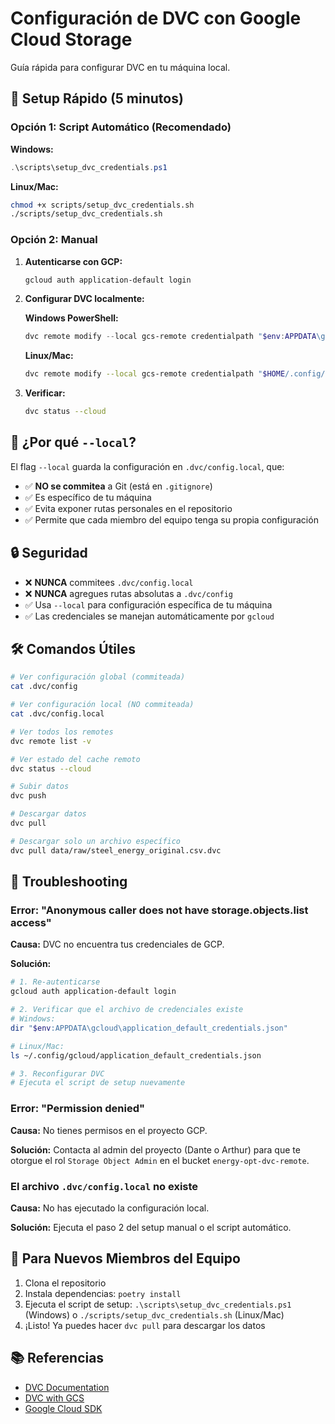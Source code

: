 # Configuración de DVC con Google Cloud Storage

Guía rápida para configurar DVC en tu máquina local.

## 🚀 Setup Rápido (5 minutos)

### Opción 1: Script Automático (Recomendado)

**Windows:**
```powershell
.\scripts\setup_dvc_credentials.ps1
```

**Linux/Mac:**
```bash
chmod +x scripts/setup_dvc_credentials.sh
./scripts/setup_dvc_credentials.sh
```

### Opción 2: Manual

1. **Autenticarse con GCP:**
   ```bash
   gcloud auth application-default login
   ```

2. **Configurar DVC localmente:**
   
   **Windows PowerShell:**
   ```powershell
   dvc remote modify --local gcs-remote credentialpath "$env:APPDATA\gcloud\application_default_credentials.json"
   ```
   
   **Linux/Mac:**
   ```bash
   dvc remote modify --local gcs-remote credentialpath "$HOME/.config/gcloud/application_default_credentials.json"
   ```

3. **Verificar:**
   ```bash
   dvc status --cloud
   ```

## 📝 ¿Por qué `--local`?

El flag `--local` guarda la configuración en `.dvc/config.local`, que:
- ✅ **NO se commitea** a Git (está en `.gitignore`)
- ✅ Es específico de tu máquina
- ✅ Evita exponer rutas personales en el repositorio
- ✅ Permite que cada miembro del equipo tenga su propia configuración

## 🔒 Seguridad

- ❌ **NUNCA** commitees `.dvc/config.local`
- ❌ **NUNCA** agregues rutas absolutas a `.dvc/config`
- ✅ Usa `--local` para configuración específica de tu máquina
- ✅ Las credenciales se manejan automáticamente por `gcloud`

## 🛠️ Comandos Útiles

```bash
# Ver configuración global (commiteada)
cat .dvc/config

# Ver configuración local (NO commiteada)
cat .dvc/config.local

# Ver todos los remotes
dvc remote list -v

# Ver estado del cache remoto
dvc status --cloud

# Subir datos
dvc push

# Descargar datos
dvc pull

# Descargar solo un archivo específico
dvc pull data/raw/steel_energy_original.csv.dvc
```

## 🐛 Troubleshooting

### Error: "Anonymous caller does not have storage.objects.list access"

**Causa:** DVC no encuentra tus credenciales de GCP.

**Solución:**
```bash
# 1. Re-autenticarse
gcloud auth application-default login

# 2. Verificar que el archivo de credenciales existe
# Windows:
dir "$env:APPDATA\gcloud\application_default_credentials.json"

# Linux/Mac:
ls ~/.config/gcloud/application_default_credentials.json

# 3. Reconfigurar DVC
# Ejecuta el script de setup nuevamente
```

### Error: "Permission denied"

**Causa:** No tienes permisos en el proyecto GCP.

**Solución:** Contacta al admin del proyecto (Dante o Arthur) para que te otorgue el rol `Storage Object Admin` en el bucket `energy-opt-dvc-remote`.

### El archivo `.dvc/config.local` no existe

**Causa:** No has ejecutado la configuración local.

**Solución:** Ejecuta el paso 2 del setup manual o el script automático.

## 👥 Para Nuevos Miembros del Equipo

1. Clona el repositorio
2. Instala dependencias: `poetry install`
3. Ejecuta el script de setup: `.\scripts\setup_dvc_credentials.ps1` (Windows) o `./scripts/setup_dvc_credentials.sh` (Linux/Mac)
4. ¡Listo! Ya puedes hacer `dvc pull` para descargar los datos

## 📚 Referencias

- [DVC Documentation](https://dvc.org/doc)
- [DVC with GCS](https://dvc.org/doc/user-guide/data-management/remote-storage/google-cloud-storage)
- [Google Cloud SDK](https://cloud.google.com/sdk/docs/install)
